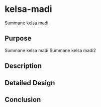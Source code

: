 # kelsa-madi
Summane kelsa madi

## Purpose
Summane kelsa madi
Summane kelsa madi2

## Description

## Detailed Design

## Conclusion
